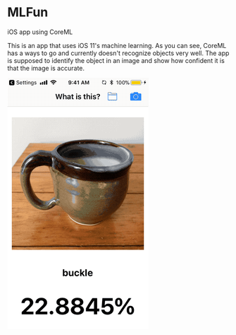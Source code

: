 # MLFun
iOS app using CoreML

This is an app that uses iOS 11's machine learning. As you can see, CoreML has a ways to go and currently doesn't recognize objects very well. The app is supposed to identify the object in an image and show how confident it is that the image is accurate.

![](/MLFun/Assets.xcassets/CoreMLgif.imageset/CoreMLgif.gif)

